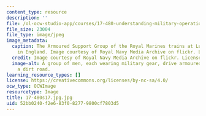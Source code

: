 ```yaml
---
content_type: resource
description: ''
file: /ol-ocw-studio-app/courses/17-480-understanding-military-operations-spring-2017/52bb0240f2e683f082779800cf7803d5_17-480s17.jpg.jpg
file_size: 23004
file_type: image/jpeg
image_metadata:
  caption: The Armoured Support Group of the Royal Marines trains at Lulworth Range
    in England. Image courtesy of Royal Navy Media Archive on flickr. License BY-NC.
  credit: Image courtesy of Royal Navy Media Archive on flickr. License BY-NC.
  image-alt: A group of men, each wearing military gear, drive armoured vehicles down
    a dirt road.
learning_resource_types: []
license: https://creativecommons.org/licenses/by-nc-sa/4.0/
ocw_type: OCWImage
resourcetype: Image
title: 17-480s17.jpg.jpg
uid: 52bb0240-f2e6-83f0-8277-9800cf7803d5
---
```

